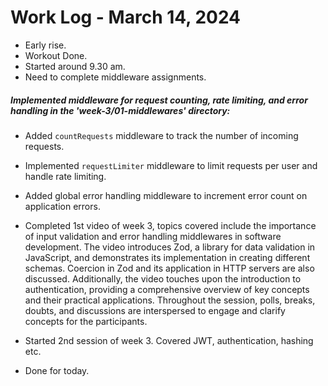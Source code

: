 # Work Log - March 14, 2024

- Early rise.
- Workout Done.
- Started around 9.30 am.
- Need to complete middleware assignments.

##### Implemented middleware for request counting, rate limiting, and error handling in the 'week-3/01-middlewares' directory:

- Added `countRequests` middleware to track the number of incoming requests.
- Implemented `requestLimiter` middleware to limit requests per user and handle rate limiting.
- Added global error handling middleware to increment error count on application errors.


- Completed 1st video of week 3, topics covered include the importance of input validation and error handling middlewares in software development. The video introduces Zod, a library for data validation in JavaScript, and demonstrates its implementation in creating different schemas. Coercion in Zod and its application in HTTP servers are also discussed. Additionally, the video touches upon the introduction to authentication, providing a comprehensive overview of key concepts and their practical applications. Throughout the session, polls, breaks, doubts, and discussions are interspersed to engage and clarify concepts for the participants.

- Started 2nd session of week 3. Covered JWT, authentication, hashing etc.
- Done for today.